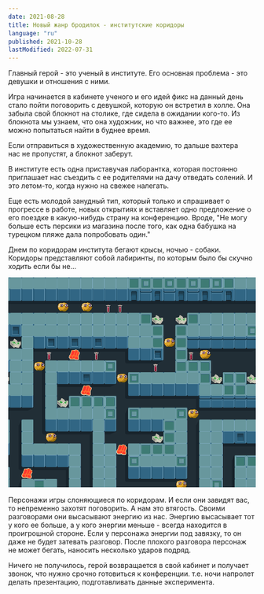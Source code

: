```yaml
---
date: 2021-08-28
title: Новый жанр бродилок - институтские коридоры
language: "ru"
published: 2021-10-28
lastModified: 2022-07-31
---
```



Главный герой - это ученый в институте. Его основная проблема - это девушки и отношения с ними. 

Игра начинается в кабинете ученого и его идей фикс на данный день стало пойти поговорить с девушкой, которую он встретил в холле. Она забыла свой блокнот на столике, где сидела в ожидании кого-то. Из блокнота мы узнаем, что она художник, но что важнее, это где ее можно попытаться найти в буднее время.

Если отправиться в художественную академию, то дальше вахтера нас не пропустят, а блокнот заберут. 

В институте есть одна приставучая лаборантка, которая постоянно приглашает нас съездить с ее родителями на дачу отведать солений. И это летом-то, когда нужно на свежее налегать. 

Еще есть молодой занудный тип, который только и спрашивает о прогрессе в работе, новых открытиях и вставляет одно предложение о его поездке в какую-нибудь страну на конференцию. Вроде, "Не могу больше есть персики из магазина после того, как одна бабушка на турецком пляже дала попробовать один."

Днем по коридорам института бегают крысы, ночью - собаки. Коридоры представляют собой лабиринты, по которым было бы скучно ходить если бы не...

![Коридоры-лабиринты](./../../gamedev/pyroguelike-1.png)

Персонажи игры слоняющиеся по коридорам. И если они завидят вас, то непременно захотят поговорить. А нам это втягость. Своими разговорами они высасывают энергию из нас. Энергию высасывает тот у кого ее больше, а у кого энергии меньше - всегда находится в проигрошной стороне. Если у персонажа энергии под завязку, то он даже не будет затевать разговор. После плохого разговора персонаж не может бегать, наносить несколько ударов подряд.

Ничего не получилось, герой возвращается в свой кабинет и получает звонок, что нужно срочно готовиться к конференции. т.е. ночи напролет делать презентацию, подготавливать данные эксперимента.